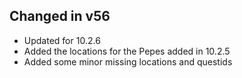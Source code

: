 ## Changed in v56

* Updated for 10.2.6
* Added the locations for the Pepes added in 10.2.5
* Added some minor missing locations and questids


